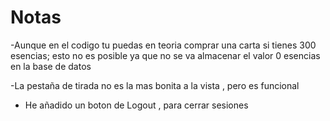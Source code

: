 # Notas

-Aunque en el codigo tu puedas en teoria comprar una carta si tienes 300 esencias; esto no es posible ya que no se va almacenar el valor 0 esencias en la base de datos

-La pestaña de tirada no es la mas bonita a la vista , pero es funcional 

- He añadido un boton de Logout , para cerrar sesiones
